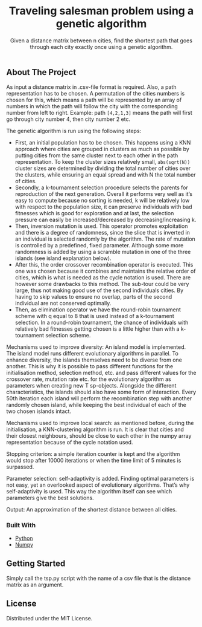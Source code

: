 <!-- PROJECT LOGO -->
<br />
<p align="center">
  <h1 align="center">Traveling salesman problem using a genetic algorithm</h1>

  <p align="center">
    Given a distance matrix between n cities, find the shortest path that goes through each city exactly once using a genetic algorithm.
    <br />
    <br />
  </p>
</p>


<!-- ABOUT THE PROJECT -->
## About The Project

As input a distance matrix in .csv-file format is required. Also, a path representation has to be chosen.
A permutation of the cities numbers is chosen for this, which means a path will be represented by an 
array of numbers in which the path will follow the city with the corresponding number from left to right.
Example: path `[4,2,1,3]` means the path will first go through city number 4, then city number 2 etc.

The genetic algorithm is run using the following steps:
* First, an initial population has to be chosen. This happens using a KNN approach where cities are grouped in
clusters as much as possible by putting cities from the same cluster next to each other in the path representation.
To keep the cluster sizes relatively small, `abs(sqrt(N))` cluster sizes are determined by dividing the total number of cities over the clusters, while ensuring
an equal spread and with N the total number of cities.
* Secondly, a k-tournament selection procedure selects the parents for reproduction of the next generation. 
Overall it performs very well as it’s easy to compute because no sorting is needed, k will be relatively 
low with respect to the population size, it can preserve individuals with bad fitnesses which is 
good for exploration and at last, the selection pressure can easily be increased/decreased by 
decreasing/increasing k.
* Then, inversion mutation is used. This operator promotes exploitation and there is a degree of 
randomness, since the slice that is inverted in an individual is selected randomly by the algorithm.
The rate of mutation is controlled by a predefined, fixed parameter. Although some more randomness
is added by using a scramble mutation in one of the three islands (see island explanation below).
* After this, the order crossover recombination operator is executed. This one was chosen because it combines and maintains the
relative order of cities, which is what is needed as the cycle notation is used. There are however some drawbacks
to this method. The sub-tour could be very large, thus not making good use of the second individuals cities.
By having to skip values to ensure no overlap, parts of the second individual are not conserved optimally.
* Then, as elimination operator we have the round-robin tournament scheme with q equal to 8 that is 
used instead of a k-tournament selection. In a round-robin tournament, the chance of individuals 
with relatively bad fitnesses getting chosen is a little higher than with a k-tournament selection scheme. 

Mechanisms used to improve diversity: An island model is implemented. The island model runs 
different evolutionary algorithms in parallel. To enhance diversity, the islands themselves need 
to be diverse from one another. This is why it is possible to pass different functions for the initialisation 
method, selection method, etc. and pass different values for the crossover rate, mutation rate etc. 
for the evolutionary algorithm as parameters when creating new T sp-objects. Alongside the 
different characteristics, the islands should also have some form of interaction. Every 50th 
iteration each island will perform the recombination step with another randomly chosen island, 
while keeping the best individual of each of the two chosen islands intact.

Mechanisms used to improve local search: as mentioned before, during the initialisation, a 
KNN-clustering algorithm is run. It is clear that cities and their closest neighbours, should be 
close to each other in the numpy array representation because of the cycle notation used.

Stopping criterion: a simple iteration counter is kept and the algorithm would stop after 
10000 iterations or when the time limit of 5 minutes is surpassed.

Parameter selection: self-adaptivity is added. Finding optimal parameters is not easy, yet an 
overlooked aspect of evolutionary algorithms. That’s why self-adaptivity is used. This way the
algorithm itself can see which parameters give the best solutions.

Output: An approximation of the shortest distance between all cities.


### Built With
* [Python](https://www.python.org/)
* [Numpy](https://numpy.org/)


<!-- GETTING STARTED -->
## Getting Started

Simply call the tsp.py script with the name of a csv file that is the distance matrix as an argument.

<!-- LICENSE -->
## License

Distributed under the MIT License.

